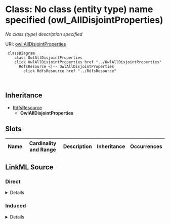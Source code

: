 

# Class: No class (entity type) name specified (owl_AllDisjointProperties)


_No class (type) description specified_







URI: [owl:AllDisjointProperties](http://www.w3.org/2002/07/owl#AllDisjointProperties)






```mermaid
 classDiagram
    class OwlAllDisjointProperties
    click OwlAllDisjointProperties href "../OwlAllDisjointProperties"
      RdfsResource <|-- OwlAllDisjointProperties
        click RdfsResource href "../RdfsResource"
      
      
```





## Inheritance
* [RdfsResource](../classes/RdfsResource.md)
    * **OwlAllDisjointProperties**



## Slots

| Name | Cardinality and Range | Description | Inheritance | Occurrences |
| ---  | --- | --- | --- | --- |














## LinkML Source

<!-- TODO: investigate https://stackoverflow.com/questions/37606292/how-to-create-tabbed-code-blocks-in-mkdocs-or-sphinx -->

### Direct

<details>

```yaml
name: owl_AllDisjointProperties
conforms_to: No schema conformance document specified
description: No class (type) description specified
title: No class (entity type) name specified
from_schema: sawgraph-kg
rank: 1000
is_a: rdfs_Resource
class_uri: owl:AllDisjointProperties

```
</details>

### Induced

<details>

```yaml
name: owl_AllDisjointProperties
conforms_to: No schema conformance document specified
description: No class (type) description specified
title: No class (entity type) name specified
from_schema: sawgraph-kg
rank: 1000
is_a: rdfs_Resource
class_uri: owl:AllDisjointProperties

```
</details>